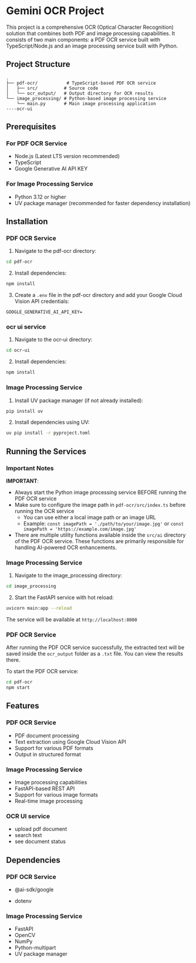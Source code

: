 # Gemini OCR Project

This project is a comprehensive OCR (Optical Character Recognition) solution that combines both PDF and image processing capabilities. It consists of two main components: a PDF OCR service built with TypeScript/Node.js and an image processing service built with Python.

## Project Structure

```
.
├── pdf-ocr/           # TypeScript-based PDF OCR service
│   ├── src/          # Source code
│   └── ocr_output/   # Output directory for OCR results
└── image_processing/ # Python-based image processing service
    └── main.py       # Main image processing application
----ocr-ui
```

## Prerequisites

### For PDF OCR Service
- Node.js (Latest LTS version recommended)
- TypeScript
- Google Generative AI API KEY
### For Image Processing Service
- Python 3.12 or higher
- UV package manager (recommended for faster dependency installation)

## Installation

### PDF OCR Service

1. Navigate to the pdf-ocr directory:
```bash
cd pdf-ocr
```

2. Install dependencies:
```bash
npm install
```

3. Create a `.env` file in the pdf-ocr directory and add your Google Cloud Vision API credentials:
```
GOOGLE_GENERATIVE_AI_API_KEY=
```

### ocr ui service
1. Navigate to the ocr-ui directory:
```bash
cd ocr-ui
```

2. Install dependencies:
```bash
npm install
```

### Image Processing Service

1. Install UV package manager (if not already installed):
```bash
pip install uv
```

2. Install dependencies using UV:
```bash
uv pip install -r pyproject.toml
```

## Running the Services

### Important Notes
**IMPORTANT**: 
- Always start the Python image processing service BEFORE running the PDF OCR service
- Make sure to configure the image path in `pdf-ocr/src/index.ts` before running the OCR service
  - You can use either a local image path or an image URL
  - Example: `const imagePath = './path/to/your/image.jpg'` or `const imagePath = 'https://example.com/image.jpg'`
- There are multiple utility functions available inside the `src/ai` directory of the PDF OCR service. These functions are primarily responsible for handling AI-powered OCR enhancements.
### Image Processing Service

1. Navigate to the image_processing directory:
```bash
cd image_processing
```

2. Start the FastAPI service with hot reload:
```bash
uvicorn main:app --reload
```

The service will be available at `http://localhost:8000`

### PDF OCR Service

After running the PDF OCR service successfully, the extracted text will be saved inside the `ocr_output` folder as a `.txt` file. You can view the results there.

To start the PDF OCR service:
```bash
cd pdf-ocr
npm start
```

## Features

### PDF OCR Service
- PDF document processing
- Text extraction using Google Cloud Vision API
- Support for various PDF formats
- Output in structured format

### Image Processing Service
- Image processing capabilities
- FastAPI-based REST API
- Support for various image formats
- Real-time image processing

### OCR UI service
- upload pdf document
- search text
- see document status

## Dependencies

### PDF OCR Service
- @ai-sdk/google

- dotenv

### Image Processing Service
- FastAPI
- OpenCV
- NumPy
- Python-multipart
- UV package manager